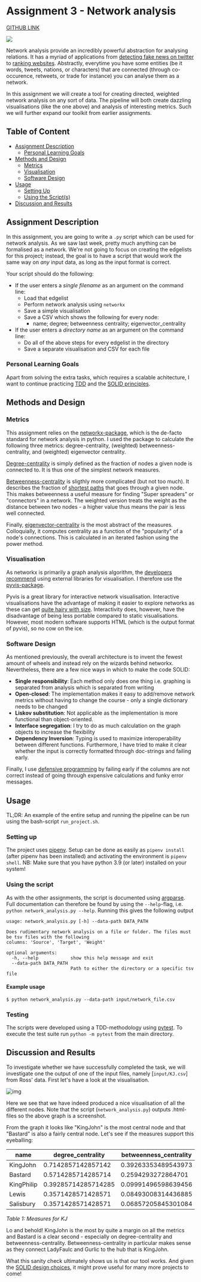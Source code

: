# Assignment 3 - Network analysis
[GITHUB LINK](https://github.com/Rysias/cds-assignments/tree/main/language-assignments/language-a3)

![](../imgs/a3_network_kj.jpg)

Network analysis provide an incredibly powerful abstraction for analysing relations. It has a myriad of applications from [detecting fake news on twitter](https://methods.sagepub.com/video/using-social-network-analysis-to-study-the-spread-of-misinformation) to [ranking websites](https://cs.wmich.edu/gupta/teaching/cs3310/lectureNotes_cs3310/Pagerank%20Explained%20Correctly%20with%20Examples_www.cs.princeton.edu_~chazelle_courses_BIB_pagerank.pdf). Abstractly, everytime you have some entities (be it words, tweets, nations, or characters) that are connected (through co-occurence, retweets, or trade for instance) you can analyse them as a network. 

In this assignment we will create a tool for creating directed, weighted network analysis on any sort of data. The pipeline will both create dazzling visualisations (like the one above) and analysis of interesting metrics. Such we will further expand our toolkit from earlier assignments. 

## Table of Content
- [Assignment Description](#assignment-description)
    * [Personal Learning Goals](#personal-learning-goals)
- [Methods and Design](#methods-and-design)
    * [Metrics](#metrics)
    * [Visualisation](#visualisation)
    * [Software Design](#software-design)
- [Usage](#usage)
    * [Setting Up](#setting-up)
    * [Using the Script(s)](#using-the-scripts)
- [Discussion and Results](#discussion-and-results)

## Assignment Description
In this assignment, you are going to write a ```.py``` script which can be used for network analysis. As we saw last week, pretty much anything can be formalised as a network. We're not going to focus on creating the edgelists for this project; instead, the goal is to have a script that would work the same way on _any_ input data, as long as the input format is correct. 

Your script should do the following:

- If the user enters a _single filename_ as an argument on the command line:
  - Load that edgelist
  - Perform network analysis using ```networkx```
  - Save a simple visualisation
  - Save a CSV which shows the following for every node:
    - name; degree; betweenness centrality; eigenvector_centrality
- If the user enters a _directory name_ as an argument on the command line:
  - Do all of the above steps for every edgelist in the directory
  - Save a separate visualisation and CSV for each file


### Personal Learning Goals 
Apart from solving the extra tasks, which requires a scalable achitecture, I want to continue practicing [TDD](https://en.wikipedia.org/wiki/Test-driven_development) and the [SOLID principles](https://www.digitalocean.com/community/conceptual_articles/s-o-l-i-d-the-first-five-principles-of-object-oriented-design). 


## Methods and Design
### Metrics
This assignment relies on the [networkx-package](https://networkx.org/), which is the de-facto standard for network analysis in python. I used the package to calculate the following three metrics: degree-centrality, (weighted) betweenness-centrality, and (weighted) eigenvector centrality. 

[Degree-centrality](https://networkx.org/documentation/stable/reference/algorithms/generated/networkx.algorithms.centrality.degree_centrality.html) is simply defined as the fraction of nodes a given node is connected to. It is thus one of the simplest network measures. 

[Betweenness-centrality](https://networkx.org/documentation/stable/reference/algorithms/generated/networkx.algorithms.centrality.betweenness_centrality.html) is sligthly more complicated (but not too much). It describes the fraction of [shortest paths](https://en.wikipedia.org/wiki/Shortest_path_problem) that goes through a given node. This makes betweenness a useful measure for finding "Super spreaders" or "connectors" in a network. The weighted version treats the weight as the distance between two nodes - a higher value thus means the pair is less well connected. 

Finally, [eigenvector-centrality](https://networkx.org/documentation/stable/reference/algorithms/generated/networkx.algorithms.centrality.eigenvector_centrality.html) is the most abstract of the measures. Colloquially, it computes centrality as a function of the "popularity" of a node's connections. This is calculated in an iterated fashion using the power method. 

### Visualisation
As networkx is primarily a graph analysis algorithm, the [developers recommend](https://networkx.org/documentation/stable/reference/drawing.html) using external libraries for visualisation. I therefore use the [pyvis-package](https://pyvis.readthedocs.io/en/latest/). 

Pyvis is a great library for interactive network visualisation. Interactive visualisations have the advantage of making it easier to explore networks as these can get [quite hairy with size](https://www.researchgate.net/profile/Henrique-Arruda/publication/332849164/figure/fig4/AS:759214012133383@1558022134731/Network-visualization-by-considering-ten-opinions.png). Interactivity does, however, have the disadvantage of being less portable compared to static visualisations. However, most modern software supports HTML (which is the output format of pyvis), so no cow on the ice. 

### Software Design
As mentioned previously, the overall architecture is to invent the fewest amount of wheels and instead rely on the wizards behind networkx. Nevertheless, there are a few nice ways in which to make the code SOLID: 

- **Single responsibility**: Each method only does one thing i.e. graphing is separated from analysis which is separated from writing
- **Open-closed**: The implementation makes it easy to add/remove network metrics without having to change the course - only a single dictionary needs to be changed
- **Liskov substitution**: Not applicable as the implementation is more functional than object-oriented. 
- **Interface segregation**: I try to do as much calculation on the graph objects to increase the flexibility
- **Dependency Inversion**: Typing is used to maximize interoperability between different functions. 
Furthermore, I have tried to make it clear whether the input is correctly formatted through doc-strings and failing early. 

Finally, I use [defensive programming](https://en.wikipedia.org/wiki/Defensive_programming) by failing early if the columns are not correct instead of going through expensive calculations and funky error messages. 

## Usage 
TL;DR: An example of the entire setup and running the pipeline can be run using the bash-script `run_project.sh`. 

### Setting up
The project uses [pipenv](https://pipenv-fork.readthedocs.io/en/latest/basics.html). Setup can be done as easily as `pipenv install` (after pipenv has been installed) and activating the environment is `pipenv shell`. NB: Make sure that you have python 3.9 (or later) installed on your system!

### Using the script
As with the other assignments, the script is documented using [argparse](https://docs.python.org/3/library/argparse.html). Full documentation can therefore be found by using the `--help`-flag, i.e. `python network_analysis.py --help`. Running this gives the following output 

```console
usage: network_analysis.py [-h] --data-path DATA_PATH

Does rudimentary network analysis on a file or folder. The files must be tsv files with the following
columns: 'Source', 'Target', 'Weight'

optional arguments:
  -h, --help            show this help message and exit
  --data-path DATA_PATH
                        Path to either the directory or a specific tsv file
``` 

#### **Example usage**

```console
$ python network_analysis.py --data-path input/network_file.csv
```

### Testing
The scripts were developed using a TDD-methodology using [pytest](https://docs.pytest.org/en/7.0.x/). To execute the test suite run `python -m pytest` from the main directory.

## Discussion and Results
To investigate whether we have successfully completed the task, we will investigate one the output of one of the input files, namely [`input/KJ.csv`] from Ross' data. First let's have a look at the visualisation.

![img](../imgs/a3_network_kj.jpg)

Here we see that we have indeed produced a nice visualisation of all the different nodes. Note that the script (`network_analysis.py`) outputs .html-files so the above graph is a screenshot. 

From the graph it looks like "KingJohn" is the most central node and that "Bastard" is also a fairly central node. Let's see if the measures support this eyeballing:  

name|degree_centrality|betweenness_centrality|eigenvector_centrality
-- | -- | -- | --
KingJohn|0.7142857142857142|0.39263353489543973|0.415529124477519
Bastard|0.5714285714285714|0.2594293272864701|0.34941357298082104
KingPhilip|0.39285714285714285|0.09991496598639456|0.2941853584467601
Lewis|0.3571428571428571|0.08493008314436885|0.2829693654619046
Salisbury|0.3571428571428571|0.06857205845301084|0.25415735668860473

*Table 1: Measures for KJ*

Lo and behold! KingJohn is the most by quite a margin on all the metrics and Bastard is a clear second - especially on degree-centrality and betweenness-centrality. Betweenness-centrality in particular makes sense as they connect LadyFaulc and Gurlic to the hub that is KingJohn. 

What this sanity check ultimately shows us is that our tool works. And given the [SOLID design choices](#software-design), it might prove useful for many more projects to come!
